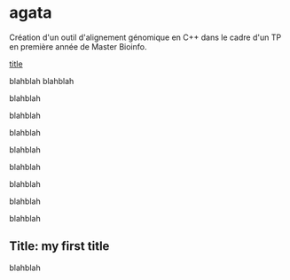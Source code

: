 # agata
Création d'un outil d'alignement génomique en C++ dans le cadre d'un TP en première année de Master Bioinfo. 

[title](#Title_my_first_title)

blahblah
blahblah

blahblah

blahblah

blahblah

blahblah

blahblah

blahblah

blahblah

blahblah

## Title: my first title

blahblah

